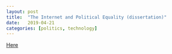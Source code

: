 ```yaml
---
layout: post
title:  "The Internet and Political Equality (dissertation)"
date:   2019-04-21
categories: [politics, technology]
---
```

<html>
<head>
	<title>Dissertation</title>
</head>
<body>
<a href="/_posts/final-copy.pdf">Here</a>
</body>
</html>

